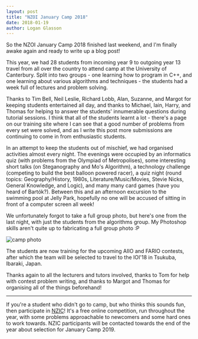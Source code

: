 ```yaml
---
layout: post
title: "NZOI January Camp 2018"
date: 2018-01-19
author: Logan Glasson
---
```


So the NZOI January Camp 2018 finished last weekend, and I'm finally awake again and ready to write up a blog post!

This year, we had 28 students from incoming year 9 to outgoing year 13 travel from all over the country to attend camp at the University of Canterbury. Split into two groups - one learning how to program in C++, and one learning about various algorithms and techniques - the students had a week full of lectures and problem solving.

Thanks to Tim Bell, Neil Leslie, Richard Lobb, Alan, Suzanne, and Margot for keeping students entertained all day, and thanks to Michael, Iain, Harry, and Thomas for helping to answer the students' innumerable questions during tutorial sessions. I think that all of the students learnt a lot - there's a page on our training site where I can see that a good number of problems from every set were solved, and as I write this post more submissions are continuing to come in from enthusiastic students.

In an attempt to keep the students out of mischief, we had organised activities almost every night. The evenings were occupied by an informatics quiz (with problems from the Olympiad of Metropolises), some interesting short talks (on Steganography and Mo's Algorithm), a technology challenge (competing to build the best balloon powered racer), a quiz night (round topics: Geography/History, 1980s, Literature/Music/Movies, Stevie Nicks, General Knowledge, and Logic), and many many card games (have you heard of Bartók?). Between this and an afternoon excursion to the swimming pool at Jelly Park, hopefully no one will be accused of sitting in front of a computer screen all week!

We unfortunately forgot to take a full group photo, but here's one from the last night, with just the students from the algorithms group. My Photoshop skills aren't quite up to fabricating a full group photo :P

![camp photo](https://farm5.staticflickr.com/4674/39758523731_92dce46691_k.jpg)

The students are now training for the upcoming AIIO and FARIO contests, after which the team will be selected to travel to the IOI'18 in Tsukuba, Ibaraki, Japan.

Thanks again to all the lecturers and tutors involved, thanks to Tom for help with contest problem writing, and thanks to Margot and Thomas for organising all of the things beforehand!

* * *

If you're a student who didn't go to camp, but who thinks this sounds fun, then participate in [NZIC](/nzic)! It's a free online competition, run throughout the year, with some problems approachable to newcomers and some hard ones to work towards. NZIC participants will be contacted towards the end of the year about selection for January Camp 2019.
